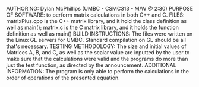 AUTHORING: Dylan McPhillips (UMBC - CSMC313 - M/W @ 2:30)
PURPOSE OF SOFTWARE: to perform matrix calculations in both C++ and C.
FILES: matrixPlus.cpp is the C++ matrix library, and it hold the class definition as well as main(); matrix.c is the C matrix library, and it holds the function definition as well as main()
BUILD INSTRUCTIONS: The files were written on the Linux GL servers for UMBC. Standard compilation on GL should be all that's necessary.
TESTING METHODOLOGY: The size and initial values of Matrices A, B, and C, as well as the scalar value are inputted by the user to make sure that the calculations were valid and the programs do more than just the test function, as directed by the announcement. 
ADDITIONAL INFORMATION: The program is only able to perform the calculations in the order of operations of the presented equation.
